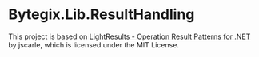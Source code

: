 # Bytegix.Lib.ResultHandling

This project is based on [LightResults - Operation Result Patterns for .NET](https://github.com/jscarle/LightResults) by jscarle, which is licensed under the MIT License.